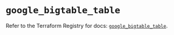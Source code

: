 # `google_bigtable_table`

Refer to the Terraform Registry for docs: [`google_bigtable_table`](https://registry.terraform.io/providers/hashicorp/google/6.34.0/docs/resources/bigtable_table).
